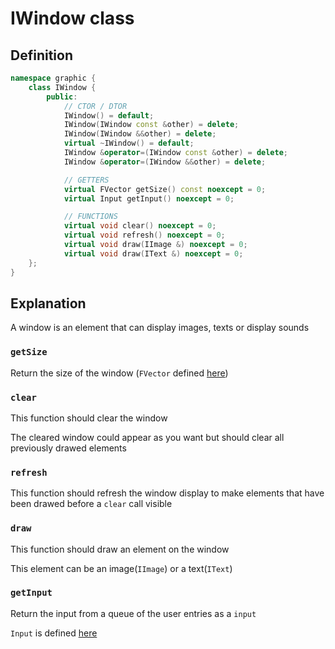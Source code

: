 # IWindow class

## Definition

```cpp
namespace graphic {
	class IWindow {
	    public:
		    // CTOR / DTOR
		    IWindow() = default;
		    IWindow(IWindow const &other) = delete;
		    IWindow(IWindow &&other) = delete;
		    virtual ~IWindow() = default;
		    IWindow &operator=(IWindow const &other) = delete;
		    IWindow &operator=(IWindow &&other) = delete;

		    // GETTERS
		    virtual FVector getSize() const noexcept = 0;
		    virtual Input getInput() noexcept = 0;

		    // FUNCTIONS
		    virtual void clear() noexcept = 0;
		    virtual void refresh() noexcept = 0;
		    virtual void draw(IImage &) noexcept = 0;
		    virtual void draw(IText &) noexcept = 0;
	};
}
```

## Explanation

A window is an element that can display images, texts or display sounds

### `getSize`

Return the size of the window (`FVector` defined [here](FVector.md))

### `clear`

This function should clear the window

The cleared window could appear as you want but should clear all previously
drawed elements

### `refresh`

This function should refresh the window display to make elements that have
been drawed before a `clear` call visible

### `draw`

This function should draw an element on the window

This element can be an image(`IImage`) or a text(`IText`)

### `getInput`

Return the input from a queue of the user entries as a `input`

`Input` is defined [here](Input.md)
